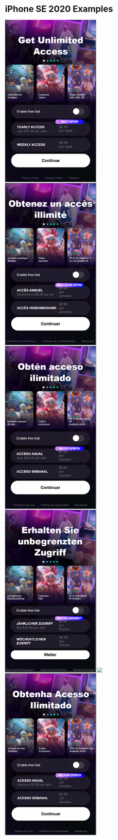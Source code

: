 # iPhone SE 2020 Examples
<img src="https://raw.githubusercontent.com/artyomkorshykau/bp-mobile.test/assets/ip-se/en.png" width="300">
<img src="https://raw.githubusercontent.com/artyomkorshykau/bp-mobile.test/assets/ip-se/fr.png" width="300">
<img src="https://raw.githubusercontent.com/artyomkorshykau/bp-mobile.test/assets/ip-se/es.png" width="300">
<img src="https://raw.githubusercontent.com/artyomkorshykau/bp-mobile.test/assets/ip-se/de.png" width="300">
<img src="https://raw.githubusercontent.com/artyomkorshykau/bp-mobile.test/assets/ip-se/js.png" width="300">
<img src="https://raw.githubusercontent.com/artyomkorshykau/bp-mobile.test/assets/ip-se/pt.png" width="300">

